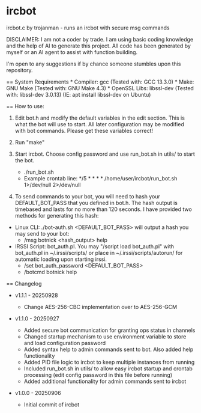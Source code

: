 # ircbot
ircbot.c by trojanman - runs an ircbot with secure msg commands

DISCLAIMER: I am not a coder by trade. I am using basic coding knowledge and the help of AI to generate this project.
All code has been generated by myself or an AI agent to assist with function building. 

I'm open to any suggestions if by chance someone stumbles upon this repository.


== System Requirements
    * Compiler: gcc (Tested with: GCC 13.3.0)
    * Make: GNU Make (Tested with: GNU Make 4.3)
    * OpenSSL Libs: libssl-dev (Tested with: libssl-dev 3.0.13)   (IE: apt install libssl-dev on Ubuntu)

== How to use:

1) Edit bot.h and modify the default variables in the edit section. This is what the bot will use to start. All later configuration may be modified with bot commands. Please get these variables correct!

2) Run "make"

3) Start ircbot. Choose config password and use run_bot.sh in utils/ to start the bot. 
    * ./run_bot.sh
    * Example crontab line:  */5 * * * * /home/user/ircbot/run_bot.sh 1>/dev/null 2>/dev/null

4) To send commands to your bot, you will need to hash your DEFAULT_BOT_PASS that you defined in bot.h. The hash output is timebased and lasts for no more than 120 seconds. I have provided two methods for generating this hash:
* Linux CLI: ./bot-auth.sh <DEFAULT_BOT_PASS> will output a hash you may send to your bot: 
    * /msg botnick <hash_output> help
* IRSSI Script: bot_auth.pl. You may "/script load bot_auth.pl" with bot_auth.pl in ~/.irssi/scripts/ or place in ~/.irssi/scripts/autorun/ for automatic loading upon starting irssi. 
    * /set bot_auth_password <DEFAULT_BOT_PASS>
    * /botcmd botnick help

== Changelog

* v1.1.1 - 20250928
    * Change AES-256-CBC implementation over to AES-256-GCM

* v1.1.0 - 20250927
    * Added secure bot communication for granting ops status in channels
    * Changed startup mechanism to use environment variable to store and load configuration password
    * Added syntax help to admin commands sent to bot. Also added help <command> functionality
    * Added PID file logic to ircbot to keep multiple instances from running
    * Included run_bot.sh in utils/ to allow easy ircbot startup and crontab processing (edit config password in this file before running)
    * Added additional functionality for admin commands sent to ircbot

* v1.0.0 - 20250906
    * Initial commit of ircbot
